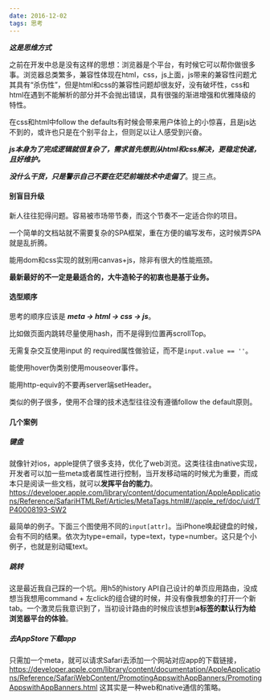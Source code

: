 ```yaml
---
date: 2016-12-02
tags: 思考
---
```


***这是思维方式***

之前在开发中总是没有这样的思想：浏览器是个平台，有时候它可以帮你做很多事。浏览器总类繁多，兼容性体现在html，css，js上面，js带来的兼容性问题尤其具有“杀伤性”，但是html和css的兼容性问题却很友好，没有破坏性，css和html在遇到不能解析的部分并不会抛出错误，具有很强的渐进增强和优雅降级的特性。

在css和html中follow the defaults有时候会带来用户体验上的小惊喜，且是js达不到的，或许也只是在个别平台上，但则足以让人感受到兴奋。


***js本身为了完成逻辑就很复杂了，需求首先想到从html和css解决，更稳定快速，且好维护。***

***没什么干货，只是警示自己不要在茫茫前端技术中走偏了***。提三点。

#### 别盲目升级
新人往往犯得问题。容易被市场带节奏，而这个节奏不一定适合你的项目。

一个简单的文档站就不需要复杂的SPA框架，重在方便的编写发布，这时候弄SPA就是乱折腾。

能用dom和css实现的就别用canvas+js，除非有很大的性能瓶颈。

**最新最好的不一定是最适合的，大牛造轮子的初衷也是基于业务。**

#### 选型顺序

思考的顺序应该是 ***meta -> html -> css -> js***。

比如做页面内跳转尽量使用hash，而不是得到位置再scrollTop。

无需复杂交互使用input 的 required属性做验证，而不是`input.value == ''`。

能使用hover伪类别使用mouseover事件。

能用http-equiv的不要再server端setHeader。

类似的例子很多，使用不合理的技术选型往往没有遵循follow the default原则。

#### 几个案例

##### 键盘

就像针对ios，apple提供了很多支持，优化了web浏览。这类往往由native实现，开发者可以加一些meta或者属性进行控制，当开发移动端的时候尤为重要，而成本只是阅读一些文档，就可以**发挥平台的能力**。
https://developer.apple.com/library/content/documentation/AppleApplications/Reference/SafariHTMLRef/Articles/MetaTags.html#//apple_ref/doc/uid/TP40008193-SW2

最简单的例子。下面三个图使用不同的`input[attr]`。当iPhone唤起键盘的时候，会有不同的结果。依次为type=email，type=text，type=number。这只是个小例子，也就是别动辄text。

##### 跳转

这是最近我自己踩的一个坑。用h5的history API自己设计的单页应用路由，没成想当我想用command + 左click的组合键的时候，并没有像我想象的打开一个新tab。一个激灵后我意识到了，当初设计路由的时候应该想到**a标签的默认行为给浏览器平台的体验**。

##### 去AppStore下载app

只需加一个meta，就可以请求Safari去添加一个网站对应app的下载链接，https://developer.apple.com/library/content/documentation/AppleApplications/Reference/SafariWebContent/PromotingAppswithAppBanners/PromotingAppswithAppBanners.html     这其实是一种web和native通信的策略。
